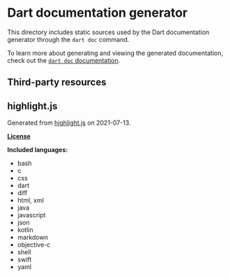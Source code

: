 # Dart documentation generator

This directory includes static sources used by the Dart documentation generator
through the `dart doc` command.

To learn more about generating and viewing the generated documentation,
check out the [`dart doc` documentation](https://dart.dev/tools/dart-doc).

## Third-party resources

## highlight.js

Generated from [highlight.js](https://highlightjs.org/download) on 2021-07-13.

**[License](https://github.com/highlightjs/highlight.js/blob/main/LICENSE)**

**Included languages:**

- bash
- c
- css
- dart
- diff
- html, xml
- java
- javascript
- json
- kotlin
- markdown
- objective-c
- shell
- swift
- yaml
